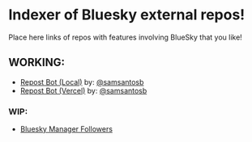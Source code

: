 # Indexer of Bluesky external repos!

Place here links of repos with features involving BlueSky that you like!

## WORKING:

- [Repost Bot (Local)](https://github.com/samsantosb/Local-Bluesky-Repost-Bot) by: [@samsantosb](https://github.com/samsantosb)
- [Repost Bot (Vercel)](https://github.com/samsantosb/Bluesky-Repost-Bot) by: [@samsantosb](https://github.com/samsantosb)


### WIP:

- [Bluesky Manager Followers](https://github.com/lunaperegrina/bluesky-followers)
